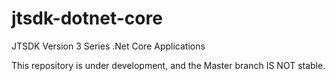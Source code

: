 # jtsdk-dotnet-core
JTSDK Version 3 Series .Net Core Applications

This repository is under development, and the Master branch IS NOT stable.
